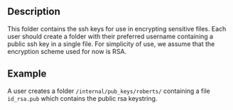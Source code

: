 ## Description 

This folder contains the ssh keys for use in encrypting sensitive files. Each user should create a folder with their preferred
username containing a public ssh key in a single file.
For simplicity of use, we assume that the encryption scheme used for now is RSA.

## Example
A user creates a folder `/internal/pub_keys/roberts/` containing a file `id_rsa.pub` which contains the public rsa keystring. 

